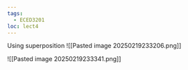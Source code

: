 ```yaml
---
tags:
  - ECED3201
loc: lect4
---
```



Using superposition
![[Pasted image 20250219233206.png]]


![[Pasted image 20250219233341.png]]


